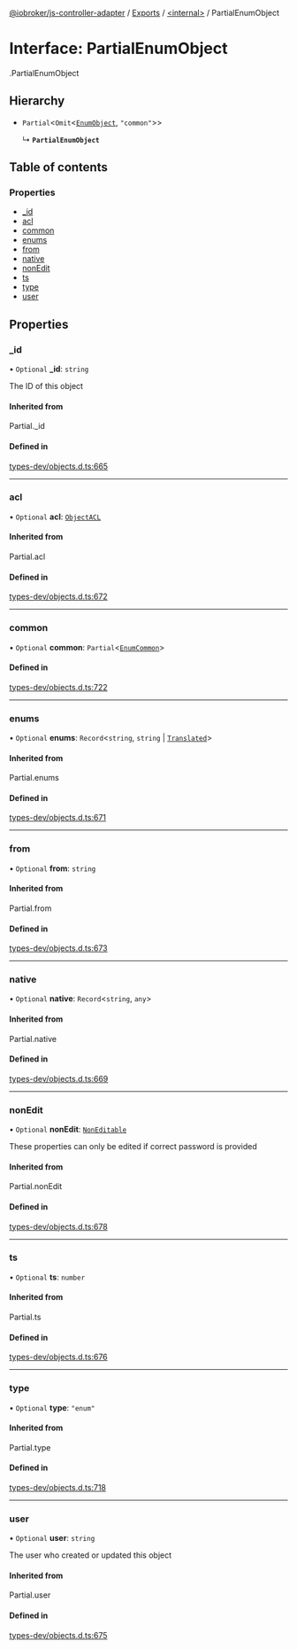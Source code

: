 [@iobroker/js-controller-adapter](../README.md) / [Exports](../modules.md) / [<internal\>](../modules/internal_.md) / PartialEnumObject

# Interface: PartialEnumObject

[<internal>](../modules/internal_.md).PartialEnumObject

## Hierarchy

- `Partial`<`Omit`<[`EnumObject`](internal_.EnumObject.md), ``"common"``\>\>

  ↳ **`PartialEnumObject`**

## Table of contents

### Properties

- [\_id](internal_.PartialEnumObject.md#_id)
- [acl](internal_.PartialEnumObject.md#acl)
- [common](internal_.PartialEnumObject.md#common)
- [enums](internal_.PartialEnumObject.md#enums)
- [from](internal_.PartialEnumObject.md#from)
- [native](internal_.PartialEnumObject.md#native)
- [nonEdit](internal_.PartialEnumObject.md#nonedit)
- [ts](internal_.PartialEnumObject.md#ts)
- [type](internal_.PartialEnumObject.md#type)
- [user](internal_.PartialEnumObject.md#user)

## Properties

### \_id

• `Optional` **\_id**: `string`

The ID of this object

#### Inherited from

Partial.\_id

#### Defined in

[types-dev/objects.d.ts:665](https://github.com/ioBroker/ioBroker.js-controller/blob/548ee4ea/packages/types-dev/objects.d.ts#L665)

___

### acl

• `Optional` **acl**: [`ObjectACL`](internal_.ObjectACL.md)

#### Inherited from

Partial.acl

#### Defined in

[types-dev/objects.d.ts:672](https://github.com/ioBroker/ioBroker.js-controller/blob/548ee4ea/packages/types-dev/objects.d.ts#L672)

___

### common

• `Optional` **common**: `Partial`<[`EnumCommon`](internal_.EnumCommon.md)\>

#### Defined in

[types-dev/objects.d.ts:722](https://github.com/ioBroker/ioBroker.js-controller/blob/548ee4ea/packages/types-dev/objects.d.ts#L722)

___

### enums

• `Optional` **enums**: `Record`<`string`, `string` \| [`Translated`](../modules/internal_.md#translated)\>

#### Inherited from

Partial.enums

#### Defined in

[types-dev/objects.d.ts:671](https://github.com/ioBroker/ioBroker.js-controller/blob/548ee4ea/packages/types-dev/objects.d.ts#L671)

___

### from

• `Optional` **from**: `string`

#### Inherited from

Partial.from

#### Defined in

[types-dev/objects.d.ts:673](https://github.com/ioBroker/ioBroker.js-controller/blob/548ee4ea/packages/types-dev/objects.d.ts#L673)

___

### native

• `Optional` **native**: `Record`<`string`, `any`\>

#### Inherited from

Partial.native

#### Defined in

[types-dev/objects.d.ts:669](https://github.com/ioBroker/ioBroker.js-controller/blob/548ee4ea/packages/types-dev/objects.d.ts#L669)

___

### nonEdit

• `Optional` **nonEdit**: [`NonEditable`](internal_.NonEditable.md)

These properties can only be edited if correct password is provided

#### Inherited from

Partial.nonEdit

#### Defined in

[types-dev/objects.d.ts:678](https://github.com/ioBroker/ioBroker.js-controller/blob/548ee4ea/packages/types-dev/objects.d.ts#L678)

___

### ts

• `Optional` **ts**: `number`

#### Inherited from

Partial.ts

#### Defined in

[types-dev/objects.d.ts:676](https://github.com/ioBroker/ioBroker.js-controller/blob/548ee4ea/packages/types-dev/objects.d.ts#L676)

___

### type

• `Optional` **type**: ``"enum"``

#### Inherited from

Partial.type

#### Defined in

[types-dev/objects.d.ts:718](https://github.com/ioBroker/ioBroker.js-controller/blob/548ee4ea/packages/types-dev/objects.d.ts#L718)

___

### user

• `Optional` **user**: `string`

The user who created or updated this object

#### Inherited from

Partial.user

#### Defined in

[types-dev/objects.d.ts:675](https://github.com/ioBroker/ioBroker.js-controller/blob/548ee4ea/packages/types-dev/objects.d.ts#L675)
